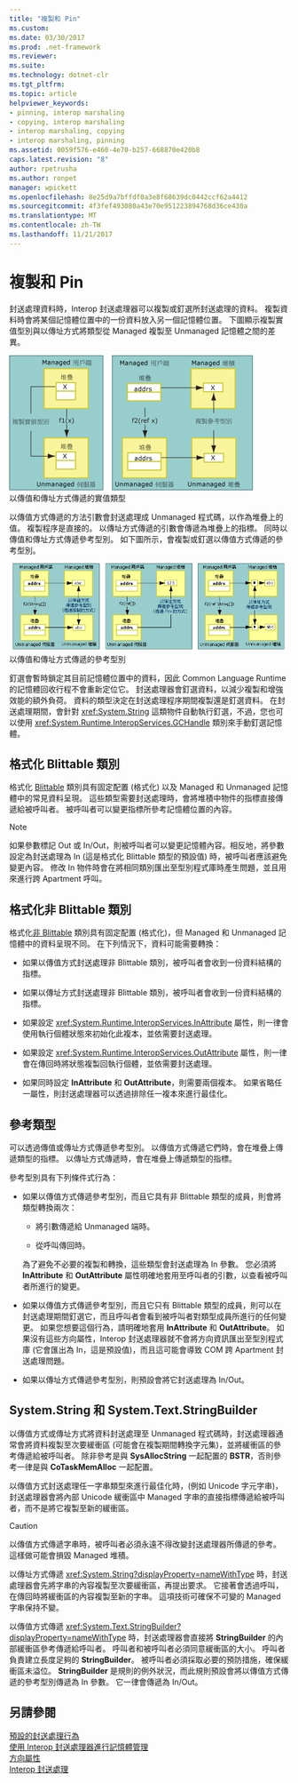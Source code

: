```yaml
---
title: "複製和 Pin"
ms.custom: 
ms.date: 03/30/2017
ms.prod: .net-framework
ms.reviewer: 
ms.suite: 
ms.technology: dotnet-clr
ms.tgt_pltfrm: 
ms.topic: article
helpviewer_keywords:
- pinning, interop marshaling
- copying, interop marshaling
- interop marshaling, copying
- interop marshaling, pinning
ms.assetid: 0059f576-e460-4e70-b257-668870e420b8
caps.latest.revision: "8"
author: rpetrusha
ms.author: ronpet
manager: wpickett
ms.openlocfilehash: 8e25d9a7bffdf0a3e8f68639dc0442ccf62a4412
ms.sourcegitcommit: 4f3fef493080a43e70e951223894768d36ce430a
ms.translationtype: MT
ms.contentlocale: zh-TW
ms.lasthandoff: 11/21/2017
---
```

# <a name="copying-and-pinning"></a>複製和 Pin
封送處理資料時，Interop 封送處理器可以複製或釘選所封送處理的資料。 複製資料時會將某個記憶體位置中的一份資料放入另一個記憶體位置。 下圖顯示複製實值型別與以傳址方式將類型從 Managed 複製至 Unmanaged 記憶體之間的差異。  
  
 ![以傳值和傳址方式傳遞的實值型別](../../../docs/framework/interop/media/interopmarshalcopy.gif "Interopmarshalcopy")  
以傳值和傳址方式傳遞的實值類型  
  
 以傳值方式傳遞的方法引數會封送處理成 Unmanaged 程式碼，以作為堆疊上的值。 複製程序是直接的。 以傳址方式傳遞的引數會傳遞為堆疊上的指標。 同時以傳值和傳址方式傳遞參考型別。 如下圖所示，會複製或釘選以傳值方式傳遞的參考型別。  
  
 ![COM Interop](../../../docs/framework/interop/media/interopmarshalpin.gif "Interopmarshalpin")  
以傳值和傳址方式傳遞的參考型別  
  
 釘選會暫時鎖定其目前記憶體位置中的資料，因此 Common Language Runtime 的記憶體回收行程不會重新定位它。 封送處理器會釘選資料，以減少複製和增強效能的額外負荷。 資料的類型決定在封送處理程序期間複製還是釘選資料。  在封送處理期間，會針對 <xref:System.String> 這類物件自動執行釘選，不過，您也可以使用 <xref:System.Runtime.InteropServices.GCHandle> 類別來手動釘選記憶體。  
  
## <a name="formatted-blittable-classes"></a>格式化 Blittable 類別  
 格式化 [Blittable](../../../docs/framework/interop/blittable-and-non-blittable-types.md) 類別具有固定配置 (格式化) 以及 Managed 和 Unmanaged 記憶體中的常見資料呈現。 這些類型需要封送處理時，會將堆積中物件的指標直接傳遞給被呼叫者。 被呼叫者可以變更指標所參考記憶體位置的內容。  
  
> [!NOTE]
>  如果參數標記 Out 或 In/Out，則被呼叫者可以變更記憶體內容。相反地，將參數設定為封送處理為 In (這是格式化 Blittable 類型的預設值) 時，被呼叫者應該避免變更內容。 修改 In 物件時會在將相同類別匯出至型別程式庫時產生問題，並且用來進行跨 Apartment 呼叫。  
  
## <a name="formatted-non-blittable-classes"></a>格式化非 Blittable 類別  
 格式化[非 Blittable](../../../docs/framework/interop/blittable-and-non-blittable-types.md) 類別具有固定配置 (格式化)，但 Managed 和 Unmanaged 記憶體中的資料呈現不同。 在下列情況下，資料可能需要轉換：  
  
-   如果以傳值方式封送處理非 Blittable 類別，被呼叫者會收到一份資料結構的指標。  
  
-   如果以傳址方式封送處理非 Blittable 類別，被呼叫者會收到一份資料結構的指標。  
  
-   如果設定 <xref:System.Runtime.InteropServices.InAttribute> 屬性，則一律會使用執行個體狀態來初始化此複本，並依需要封送處理。  
  
-   如果設定 <xref:System.Runtime.InteropServices.OutAttribute> 屬性，則一律會在傳回時將狀態複製回執行個體，並依需要封送處理。  
  
-   如果同時設定 **InAttribute** 和 **OutAttribute**，則需要兩個複本。 如果省略任一屬性，則封送處理器可以透過排除任一複本來進行最佳化。  
  
## <a name="reference-types"></a>參考類型  
 可以透過傳值或傳址方式傳遞參考型別。 以傳值方式傳遞它們時，會在堆疊上傳遞類型的指標。 以傳址方式傳遞時，會在堆疊上傳遞類型的指標。  
  
 參考型別具有下列條件式行為：  
  
-   如果以傳值方式傳遞參考型別，而且它具有非 Blittable 類型的成員，則會將類型轉換兩次：  
  
    -   將引數傳遞給 Unmanaged 端時。  
  
    -   從呼叫傳回時。  
  
     為了避免不必要的複製和轉換，這些類型會封送處理為 In 參數。 您必須將 **InAttribute** 和 **OutAttribute** 屬性明確地套用至呼叫者的引數，以查看被呼叫者所進行的變更。  
  
-   如果以傳值方式傳遞參考型別，而且它只有 Blittable 類型的成員，則可以在封送處理期間釘選它，而且呼叫者會看到被呼叫者對類型成員所進行的任何變更。 如果您想要這個行為，請明確地套用 **InAttribute** 和 **OutAttribute**。 如果沒有這些方向屬性，Interop 封送處理器就不會將方向資訊匯出至型別程式庫 (它會匯出為 In，這是預設值)，而且這可能會導致 COM 跨 Apartment 封送處理問題。  
  
-   如果以傳址方式傳遞參考型別，則預設會將它封送處理為 In/Out。  
  
## <a name="systemstring-and-systemtextstringbuilder"></a>System.String 和 System.Text.StringBuilder  
 以傳值方式或傳址方式將資料封送處理至 Unmanaged 程式碼時，封送處理器通常會將資料複製至次要緩衝區 (可能會在複製期間轉換字元集)，並將緩衝區的參考傳遞給被呼叫者。 除非參考是與 **SysAllocString** 一起配置的 **BSTR**，否則參考一律是與 **CoTaskMemAlloc** 一起配置。  
  
 以傳值方式封送處理任一字串類型來進行最佳化時，(例如 Unicode 字元字串)，封送處理器會將內部 Unicode 緩衝區中 Managed 字串的直接指標傳遞給被呼叫者，而不是將它複製至新的緩衝區。  
  
> [!CAUTION]
>  以傳值方式傳遞字串時，被呼叫者必須永遠不得改變封送處理器所傳遞的參考。 這樣做可能會損毀 Managed 堆積。  
  
 以傳址方式傳遞 <xref:System.String?displayProperty=nameWithType> 時，封送處理器會先將字串的內容複製至次要緩衝區，再提出要求。 它接著會透過呼叫，在傳回時將緩衝區的內容複製至新的字串。 這項技術可確保不可變的 Managed 字串保持不變。  
  
 以傳值方式傳遞 <xref:System.Text.StringBuilder?displayProperty=nameWithType> 時，封送處理器會直接將 **StringBuilder** 的內部緩衝區參考傳遞給呼叫者。 呼叫者和被呼叫者必須同意緩衝區的大小。 呼叫者負責建立長度足夠的 **StringBuilder**。 被呼叫者必須採取必要的預防措施，確保緩衝區未溢位。 **StringBuilder** 是規則的例外狀況，而此規則預設會將以傳值方式傳遞的參考型別傳遞為 In 參數。 它一律會傳遞為 In/Out。  
  
## <a name="see-also"></a>另請參閱  
 [預設的封送處理行為](../../../docs/framework/interop/default-marshaling-behavior.md)  
 [使用 Interop 封送處理器進行記憶體管理](http://msdn.microsoft.com/en-us/417206ce-ee3e-4619-9529-0c0b686c7bee)  
 [方向屬性](http://msdn.microsoft.com/en-us/241ac5b5-928e-4969-8f58-1dbc048f9ea2)  
 [Interop 封送處理](../../../docs/framework/interop/interop-marshaling.md)
